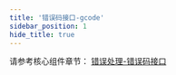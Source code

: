 ```yaml
---
title: '错误码接口-gcode'
sidebar_position: 1
hide_title: true
---
```


请参考核心组件章节： [错误处理-错误码接口](output/goframe-v2.5-md/核心组件/错误处理/错误处理-错误码特性/错误处理-错误码接口)